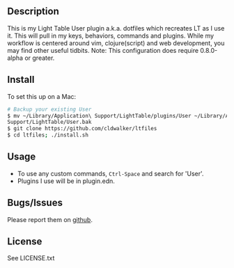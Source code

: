 ## Description

This is my Light Table User plugin a.k.a. dotfiles which recreates LT as I use it. This will pull in my keys,
behaviors, commands and plugins. While my workflow is centered around vim, clojure(script) and web
development, you may find other useful tidbits. Note: This configuration does require 0.8.0-alpha or greater.

## Install

To set this up on a Mac:

```sh
# Backup your existing User
$ mv ~/Library/Application\ Support/LightTable/plugins/User ~/Library/Application\
Support/LightTable/User.bak
$ git clone https://github.com/cldwalker/ltfiles
$ cd ltfiles; ./install.sh
```

## Usage

* To use any custom commands, `Ctrl-Space` and search for 'User'.
* Plugins I use will be in plugin.edn.

## Bugs/Issues

Please report them on [github](https://github.com/cldwalker/ltfiles).

## License
See LICENSE.txt
